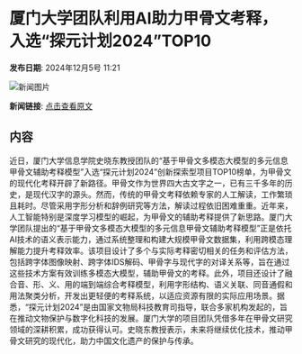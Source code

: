 # 厦门大学团队利用AI助力甲骨文考释，入选“探元计划2024”TOP10

**发布日期**: 2024年12月5号 11:21

![新闻图片](https://pic.chinaz.com/ai/logo/2024/12/24120511284828258367.jpg)

**新闻链接**: [点击查看原文](https://www.aibase.com/zh/news/13718)

## 内容

近日，厦门大学信息学院史晓东教授团队的“基于甲骨文多模态大模型的多元信息甲骨文辅助考释模型”入选“探元计划2024”创新探索型项目TOP10榜单，为甲骨文的现代化考释开辟了新路径。甲骨文作为世界四大古文字之一，已有三千多年的历史，是现代汉字的源头。然而，传统的甲骨文考释依赖专家的人工解读，工作繁琐且耗时。尽管采用字形分析和辞例研究等方法，解读过程依旧困难重重。近年来，人工智能特别是深度学习模型的崛起，为甲骨文的辅助考释提供了新思路。厦门大学团队提出的“基于甲骨文多模态大模型的多元信息甲骨文辅助考释模型”正是依托AI技术的语义表示能力，通过系统整理和构建大规模甲骨文数据集，利用跨模态理解能力提升考释效率。该项目设计了多个与实际考释密切相关的任务和评估方法，包括跨字体图像映射、跨字体IDS解码、甲骨字与现代字的对译关系等，旨在通过这些技术方案有效训练多模态大模型，辅助甲骨文的考释。此外，项目还设计了融合音、形、义、用的端到端综合考释模型，利用字形结构、语义关联、同音通假和用法聚类分析，开发出更轻便的考释系统，以适应资源有限的实际应用场景。据悉，“探元计划2024”是由国家文物局科技教育司指导，联合多家机构发起的，旨在推动文物保护与数字化科技的发展。厦门大学的项目团队凭借多年在甲骨文研究领域的深耕积累，成功获得认可。史晓东教授表示，未来将继续优化技术，推动甲骨文研究的现代化，助力中国文化遗产的保护与传承。
